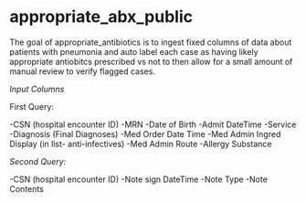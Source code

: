 # appropriate_abx_public
The goal of appropriate_antibiotics is to ingest fixed columns of data about patients with pneumonia and auto label each case as having likely appropriate antiobitcs prescribed vs not to then allow for a small amount of manual review to verify flagged cases.

*Input Columns*

First Query:

-CSN (hospital encounter ID)
-MRN
-Date of Birth
-Admit DateTime
-Service
-Diagnosis (Final Diagnoses)
-Med Order Date Time
-Med Admin Ingred Display (in list- anti-infectives)
-Med Admin Route
-Allergy Substance

*Second Query:*

-CSN (hospital encounter ID)
-Note sign DateTime
-Note Type
-Note Contents
